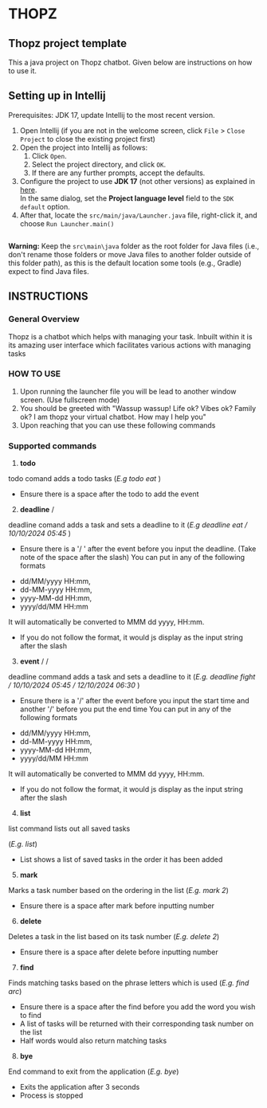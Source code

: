 # **THOPZ** 



## Thopz project template

This a java project on Thopz chatbot. Given below are instructions on how to use it.

## Setting up in Intellij

Prerequisites: JDK 17, update Intellij to the most recent version.

1. Open Intellij (if you are not in the welcome screen, click `File` > `Close Project` to close the existing project first)
1. Open the project into Intellij as follows:
   1. Click `Open`.
   1. Select the project directory, and click `OK`.
   1. If there are any further prompts, accept the defaults.
1. Configure the project to use **JDK 17** (not other versions) as explained in [here](https://www.jetbrains.com/help/idea/sdk.html#set-up-jdk).<br>
   In the same dialog, set the **Project language level** field to the `SDK default` option.
1. After that, locate the `src/main/java/Launcher.java` file, right-click it, and choose `Run Launcher.main()` 
   ```

**Warning:** Keep the `src\main\java` folder as the root folder for Java files (i.e., don't rename those folders or move Java files to another folder outside of this folder path), as this is the default location some tools (e.g., Gradle) expect to find Java files.

## INSTRUCTIONS

### General Overview

Thopz is a chatbot which helps with managing your task. Inbuilt within it is 
its amazing user interface which facilitates various actions with managing tasks


### HOW TO USE

1) Upon running the launcher file you will be lead to another window screen. (Use fullscreen mode) 
2) You should be greeted with "Wassup wassup! Life ok? Vibes ok? Family ok? I am thopz your virtual chatbot. How may I help you"
3) Upon reaching that you can use these following commands

### Supported commands

1. **todo** <add a todo task>

todo comand adds a todo tasks
(_E.g todo eat_ )
* Ensure there is a space after the todo to add the event

2. **deadline** <add a deadline task> / <add a due date>

deadline comand adds a task and sets a deadline to it 
(_E.g deadline eat / 10/10/2024 05:45_ )
* Ensure there is a '/ ' after the event before you input the deadline. (Take note of the space after the slash)
You can put in any of the following formats
- dd/MM/yyyy HH:mm,
- dd-MM-yyyy HH:mm,
- yyyy-MM-dd HH:mm,
- yyyy/dd/MM HH:mm

It will automatically be converted to MMM dd yyyy, HH:mm.

* If you do not follow the format, it would js display as the input string after the slash

3. **event** <add a deadline task> / <add a due date> / <add a end date>

deadline command adds a task and sets a deadline to it
(_E.g. deadline fight / 10/10/2024 05:45 / 12/10/2024 06:30_ )
* Ensure there is a '/' after the event before you input the start time and another '/' before you put the end time
  You can put in any of the following formats
- dd/MM/yyyy HH:mm,
- dd-MM-yyyy HH:mm,
- yyyy-MM-dd HH:mm,
- yyyy/dd/MM HH:mm

It will automatically be converted to MMM dd yyyy, HH:mm.

* If you do not follow the format, it would js display as the input string after the slash

4. **list**

list command lists out all saved tasks

(_E.g. list_)

* List shows a list of saved tasks in the order it has been added

5. **mark <task number from the list>**

Marks a task number based on the ordering in the list
(_E.g. mark 2_)
* Ensure there is a space after mark before inputting number

6. **delete <task number from the list>**

Deletes a task in the list based on its task number
(_E.g. delete 2_)
* Ensure there is a space after delete before inputting number

7. **find** <add a word or phrase to find>

Finds matching tasks based on the phrase letters which is used
(_E.g. find arc_)

* Ensure there is a space after the find before you add the word you wish to find
* A list of tasks will be returned with their corresponding task number on the list
* Half words would also return matching tasks

8. **bye**


End command to exit from the application
(_E.g. bye_)

* Exits the application after 3 seconds
* Process is stopped 









